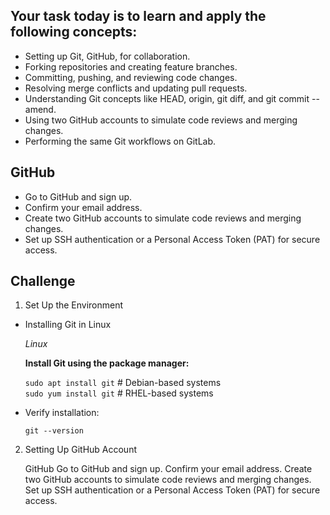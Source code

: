 ## Your task today is to learn and apply the following concepts:

- Setting up Git, GitHub, for collaboration.
- Forking repositories and creating feature branches.
- Committing, pushing, and reviewing code changes.
- Resolving merge conflicts and updating pull requests.
- Understanding Git concepts like HEAD, origin, git diff, and git commit --amend.
- Using two GitHub accounts to simulate code reviews and merging changes.
- Performing the same Git workflows on GitLab.



## GitHub
- Go to GitHub and sign up.
- Confirm your email address.
- Create two GitHub accounts to simulate code reviews and merging changes.
- Set up SSH authentication or a Personal Access Token (PAT) for secure access.

## Challenge

1. Set Up the Environment

  - Installing Git in Linux

    *Linux*  

    **Install Git using the package manager:**

     ``sudo apt install git``    # Debian-based systems  
     ``sudo yum install git``  # RHEL-based systems

    
- Verify installation:
    
    ``git --version``


2. Setting Up GitHub Account

    GitHub
   Go to GitHub and sign up.
Confirm your email address.
Create two GitHub accounts to simulate code reviews and merging changes.
Set up SSH authentication or a Personal Access Token (PAT) for secure access.
